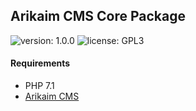 ## Arikaim CMS Core Package
![version: 1.0.0](https://img.shields.io/github/release/arikaim/core.svg)
![license: GPL3](https://img.shields.io/badge/License-GPLv3-blue.svg)




#### Requirements 
  * PHP 7.1
  * [Arikaim CMS](https://github.com/arikaim/arikaim)